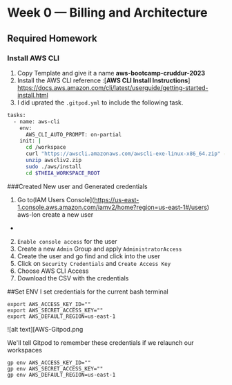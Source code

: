 # Week 0 — Billing and Architecture

## Required Homework

### Install AWS CLI

1. Copy Template and give it a name **aws-bootcamp-cruddur-2023**
2. Install the AWS CLI reference :[**AWS CLI Install Instructions**] https://docs.aws.amazon.com/cli/latest/userguide/getting-started-install.html
3. I did uprated the `.gitpod.yml` to include the following task.

```sh
tasks:
  - name: aws-cli
    env:
      AWS_CLI_AUTO_PROMPT: on-partial
    init: |
      cd /workspace
      curl "https://awscli.amazonaws.com/awscli-exe-linux-x86_64.zip" -o "awscliv2.zip"
      unzip awscliv2.zip
      sudo ./aws/install
      cd $THEIA_WORKSPACE_ROOT
```
###Created New user and Generated credentials

1. Go to(IAM Users Console](https://us-east-1.console.aws.amazon.com/iamv2/home?region=us-east-1#/users) aws-lon create a new user
- 
2. `Enable console access` for the user
3. Create a new `Admin` Group and apply `AdministratorAccess`
4. Create the user and go find and click into the user
5. Click on `Security Credentials` and `Create Access Key`
6. Choose AWS CLI Access
7. Download the CSV with the credentials

##Set ENV
I set credentials for the current bash terminal
```
export AWS_ACCESS_KEY_ID=""
export AWS_SECRET_ACCESS_KEY=""
export AWS_DEFAULT_REGION=us-east-1
```
![alt text][AWS-Gitpod.png

We'll tell Gitpod to remember these credentials if we relaunch our workspaces
```
gp env AWS_ACCESS_KEY_ID=""
gp env AWS_SECRET_ACCESS_KEY=""
gp env AWS_DEFAULT_REGION=us-east-1
```

